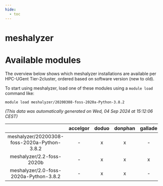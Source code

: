 ```yaml
---
hide:
  - toc
---
```


meshalyzer
==========

# Available modules


The overview below shows which meshalyzer installations are available per HPC-UGent Tier-2cluster, ordered based on software version (new to old).

To start using meshalyzer, load one of these modules using a `module load` command like:

```shell
module load meshalyzer/20200308-foss-2020a-Python-3.8.2
```

*(This data was automatically generated on Wed, 04 Sep 2024 at 15:12:06 CEST)*  

| |accelgor|doduo|donphan|gallade|joltik|shinx|skitty|
| :---: | :---: | :---: | :---: | :---: | :---: | :---: | :---: |
|meshalyzer/20200308-foss-2020a-Python-3.8.2|-|x|x|-|x|-|x|
|meshalyzer/2.2-foss-2020b|-|x|x|x|x|-|x|
|meshalyzer/2.0-foss-2020a-Python-3.8.2|-|x|x|-|x|-|x|
